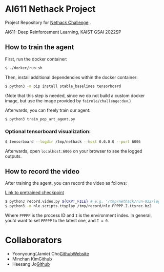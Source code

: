 # AI611 Nethack Project

Project Repository for [Nethack Challenge](https://nethackchallenge.com/) .

AI611: Deep Reinforcement Learning, KAIST GSAI 2022SP

## How to train the agent

First, run the docker container:

```bash
$ ./docker/run.sh
```

Then, install additional dependencies
within the docker container:
```bash
$ python3 -m pip install stable_baselines tensorboard
```
(Note that this step is needed, since we do not build a custom docker image,
but use the image provided by `fairnle/challenge:dev`.)

Afterwards, you can freely train our agent:

```bash
$ python3 train_pop_art_agent.py
```

### Optional tensorboard visualization:

```bash
$ tensorboard --logdir /tmp/nethack --host 0.0.0.0 --port 6006
```

Afterwards, open `localhost:6006` on your browser to see the 
logged outputs.

## How to record the video

After training the agent, you can record the video as follows:

[Link to pretrained checkpoint](https://drive.google.com/file/d/1IvzxFNNX4Ara3-UDhytr51lSJ9GL1ZCU/view?usp=sharing)

```bash
$ python3 record.video.py ${CKPT_FILE} # e.g. '/tmp/nethack/run-022/log/nh-pa-last.pt'
$ python3 -m nle.scripts.ttyplay /tmp/record/nle.PPPPP.I.ttyrec.bz2
```

Where `PPPPP` is the process ID and `I` is the environment index.
In general, you'd want to set `PPPPP` to the latest one, and `I = 0`.

# Collaborators

* Yoonyoung(Jamie) Cho[Github](https://github.com/yycho0108)[Website](https://yycho0108.github.io)
* Minchan Kim[Github](https://github.com/JoHeeSang)
* Heesang Jo[Github](https://github.com/Minchan-Kim)

